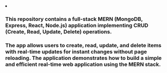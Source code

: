<li><h3>This repository contains a full-stack MERN (MongoDB, Express, React, Node.js) application implementing CRUD (Create, Read, Update, Delete) operations.</h3><h3>The app allows users to create, read, update, and delete items with real-time updates for instant changes without page reloading. The application demonstrates how to build a simple and efficient real-time web application using the MERN stack.</h3></li>
